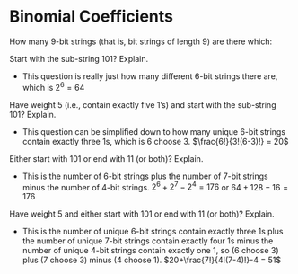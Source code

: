 # Binomial Coefficients

<p> How many 9-bit strings (that is, bit strings of length 9) are there which:

Start with the sub-string 101? Explain.

- This question is really just how many different 6-bit strings there are, which is $2^{6}=64$

Have weight 5 (i.e., contain exactly five 1’s) and start with the sub-string 101? Explain.

- This question can be simplified down to how many unique 6-bit strings contain exactly three 1s, which is 6 choose 3.    $\frac{6!}{3!(6-3)!} = 20$

 Either start with 101 or end with 11 (or both)? Explain.

- This is the number of 6-bit strings plus the number of 7-bit strings minus the number of 4-bit strings. $2^6+2^7-2^4 = 176$ or $64+128-16=176$

<p> Have weight 5 and either start with 101 or end with 11 (or both)? Explain.

- This is the number of unique 6-bit strings contain exactly three 1s plus the number of unique 7-bit strings contain exactly four 1s minus the number of unique 4-bit strings contain exactly one 1, so (6 choose 3) plus (7 choose 3) minus (4 choose 1). $20+\frac{7!}{4!(7-4)!}-4 = 51$